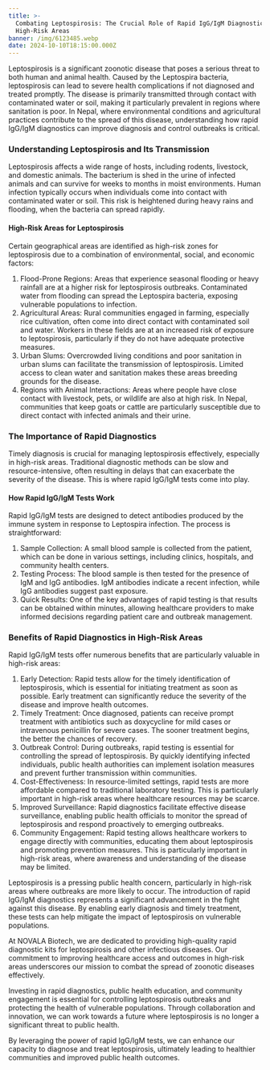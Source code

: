 ```yaml
---
title: >-
  Combating Leptospirosis: The Crucial Role of Rapid IgG/IgM Diagnostics in
  High-Risk Areas
banner: /img/6123485.webp
date: 2024-10-10T18:15:00.000Z
---
```


Leptospirosis is a significant zoonotic disease that poses a serious threat to both human and animal health. Caused by the Leptospira bacteria, leptospirosis can lead to severe health complications if not diagnosed and treated promptly. The disease is primarily transmitted through contact with contaminated water or soil, making it particularly prevalent in regions where sanitation is poor. In Nepal, where environmental conditions and agricultural practices contribute to the spread of this disease, understanding how rapid IgG/IgM diagnostics can improve diagnosis and control outbreaks is critical.

### Understanding Leptospirosis and Its Transmission

Leptospirosis affects a wide range of hosts, including rodents, livestock, and domestic animals. The bacterium is shed in the urine of infected animals and can survive for weeks to months in moist environments. Human infection typically occurs when individuals come into contact with contaminated water or soil. This risk is heightened during heavy rains and flooding, when the bacteria can spread rapidly.

#### High-Risk Areas for Leptospirosis

Certain geographical areas are identified as high-risk zones for leptospirosis due to a combination of environmental, social, and economic factors:

1. Flood-Prone Regions: Areas that experience seasonal flooding or heavy rainfall are at a higher risk for leptospirosis outbreaks. Contaminated water from flooding can spread the Leptospira bacteria, exposing vulnerable populations to infection.
2. Agricultural Areas: Rural communities engaged in farming, especially rice cultivation, often come into direct contact with contaminated soil and water. Workers in these fields are at an increased risk of exposure to leptospirosis, particularly if they do not have adequate protective measures.
3. Urban Slums: Overcrowded living conditions and poor sanitation in urban slums can facilitate the transmission of leptospirosis. Limited access to clean water and sanitation makes these areas breeding grounds for the disease.
4. Regions with Animal Interactions: Areas where people have close contact with livestock, pets, or wildlife are also at high risk. In Nepal, communities that keep goats or cattle are particularly susceptible due to direct contact with infected animals and their urine.

### The Importance of Rapid Diagnostics

Timely diagnosis is crucial for managing leptospirosis effectively, especially in high-risk areas. Traditional diagnostic methods can be slow and resource-intensive, often resulting in delays that can exacerbate the severity of the disease. This is where rapid IgG/IgM tests come into play.

#### How Rapid IgG/IgM Tests Work

Rapid IgG/IgM tests are designed to detect antibodies produced by the immune system in response to Leptospira infection. The process is straightforward:

1. Sample Collection: A small blood sample is collected from the patient, which can be done in various settings, including clinics, hospitals, and community health centers.
2. Testing Process: The blood sample is then tested for the presence of IgM and IgG antibodies. IgM antibodies indicate a recent infection, while IgG antibodies suggest past exposure.
3. Quick Results: One of the key advantages of rapid testing is that results can be obtained within minutes, allowing healthcare providers to make informed decisions regarding patient care and outbreak management.

### Benefits of Rapid Diagnostics in High-Risk Areas

Rapid IgG/IgM tests offer numerous benefits that are particularly valuable in high-risk areas:

1. Early Detection: Rapid tests allow for the timely identification of leptospirosis, which is essential for initiating treatment as soon as possible. Early treatment can significantly reduce the severity of the disease and improve health outcomes.
2. Timely Treatment: Once diagnosed, patients can receive prompt treatment with antibiotics such as doxycycline for mild cases or intravenous penicillin for severe cases. The sooner treatment begins, the better the chances of recovery.
3. Outbreak Control: During outbreaks, rapid testing is essential for controlling the spread of leptospirosis. By quickly identifying infected individuals, public health authorities can implement isolation measures and prevent further transmission within communities.
4. Cost-Effectiveness: In resource-limited settings, rapid tests are more affordable compared to traditional laboratory testing. This is particularly important in high-risk areas where healthcare resources may be scarce.
5. Improved Surveillance: Rapid diagnostics facilitate effective disease surveillance, enabling public health officials to monitor the spread of leptospirosis and respond proactively to emerging outbreaks.
6. Community Engagement: Rapid testing allows healthcare workers to engage directly with communities, educating them about leptospirosis and promoting prevention measures. This is particularly important in high-risk areas, where awareness and understanding of the disease may be limited.

Leptospirosis is a pressing public health concern, particularly in high-risk areas where outbreaks are more likely to occur. The introduction of rapid IgG/IgM diagnostics represents a significant advancement in the fight against this disease. By enabling early diagnosis and timely treatment, these tests can help mitigate the impact of leptospirosis on vulnerable populations.

At NOVALA Biotech, we are dedicated to providing high-quality rapid diagnostic kits for leptospirosis and other infectious diseases. Our commitment to improving healthcare access and outcomes in high-risk areas underscores our mission to combat the spread of zoonotic diseases effectively.

Investing in rapid diagnostics, public health education, and community engagement is essential for controlling leptospirosis outbreaks and protecting the health of vulnerable populations. Through collaboration and innovation, we can work towards a future where leptospirosis is no longer a significant threat to public health.

By leveraging the power of rapid IgG/IgM tests, we can enhance our capacity to diagnose and treat leptospirosis, ultimately leading to healthier communities and improved public health outcomes.
